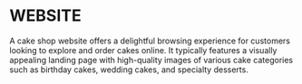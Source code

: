 # WEBSITE
A cake shop website offers a delightful browsing experience for customers looking to explore and order cakes online. It typically features a visually appealing landing page with high-quality images of various cake categories such as birthday cakes, wedding cakes, and specialty desserts. 
